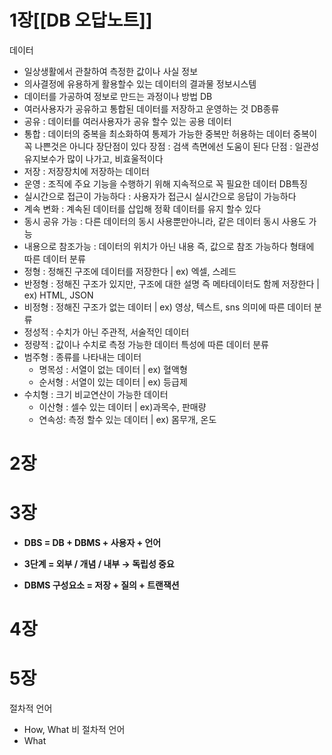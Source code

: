 # 1장[[DB 오답노트]]
데이터
- 일상생활에서 관찰하여 측정한 값이나 사실
정보
- 의사결정에 유용하게 활용할수 있는 데이터의 결과물
정보시스템
- 데이터를 가공하여 정보로 만드는 과정이나 방법
DB
- 여러사용자가 공유하고 통합된 데이터를 저장하고 운영하는 것
DB종류
- 공유 : 데이터를 여러사용자가 공유 할수 있는 공용 데이터
- 통합 : 데이터의 중복을 최소화하여 통제가 가능한 중복만 허용하는 데이터
	중복이 꼭 나쁜것은 아니다 장단점이 있다
		장점 : 검색 측면에선 도움이 된다
		단점 : 일관성 유지보수가 많이 나가고, 비효울적이다
- 저장 : 저장장치에 저장하는 데이터
- 운영 : 조직에 주요 기능을 수행하기 위해 지속적으로 꼭 필요한 데이터
DB특징
- 실시간으로 접근이 가능하다 : 사용자가 접근시 실시간으로 응답이 가능하다
- 계속 변화 : 계속된 데이터를 삽입해 정확 데이터를 유지 할수 있다
- 동시 공유 가능 : 다른 데이터의 동시 사용뿐만아니라, 같은 데이터 동시 사용도 가능
- 내용으로 참조가능 : 데이터의 위치가 아닌 내용 즉, 값으로 참조 가능하다
형태에 따른 데이터 분류
- 정형 :  정해진 구조에 데이터를 저장한다  | ex) 엑셀, 스레드 
- 반정형 : 정해진 구조가 있지만, 구조에 대한 설명 즉 메타데이터도 함께 저장한다 | ex) HTML, JSON
- 비정형 : 정해진 구조가 없는 데이터 | ex) 영상, 텍스트, sns
의미에 따른 데이터 분류
- 정성적 : 수치가 아닌 주관적, 서술적인 데이터 
- 정량적 : 값이나 수치로 측정 가능한 데이터
특성에 따른 데이터 분류
- 범주형 : 종류를 나타내는 데이터
	- 명목성 : 서열이 없는 데이터 | ex) 혈액형  
	- 순서형 : 서열이 있는 데이터 | ex) 등급제
- 수치형 : 크기 비교연산이 가능한 데이터
	- 이산형 : 셀수 있는 데이터  | ex)과목수, 판매량
	- 연속성: 측정 할수 있는 데이터 | ex) 몸무개, 온도

# 2장

# 3장


- **DBS = DB + DBMS + 사용자 + 언어**
    
- **3단계 = 외부 / 개념 / 내부 → 독립성 중요**
    
- **DBMS 구성요소 = 저장 + 질의 + 트랜잭션**

# 4장

# 5장
절차적 언어
- How, What
비 절차적 언어
- What


